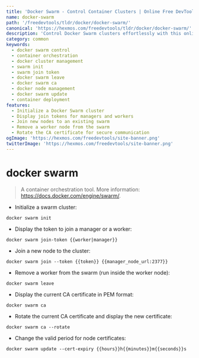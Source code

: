 ```yaml
---
title: 'Docker Swarm - Control Container Clusters | Online Free DevTools by Hexmos'
name: docker-swarm
path: '/freedevtools/tldr/docker/docker-swarm/'
canonical: 'https://hexmos.com/freedevtools/tldr/docker/docker-swarm/'
description: 'Control Docker Swarm clusters effortlessly with this online tool. Manage nodes, tokens, and certificates with ease. Free online tool, no registration required.'
category: common
keywords:
  - docker swarm control
  - container orchestration
  - docker cluster management
  - swarm init
  - swarm join token
  - docker swarm leave
  - docker swarm ca
  - docker node management
  - docker swarm update
  - container deployment
features:
  - Initialize a Docker Swarm cluster
  - Display join tokens for managers and workers
  - Join new nodes to an existing swarm
  - Remove a worker node from the swarm
  - Rotate the CA certificate for secure communication
ogImage: 'https://hexmos.com/freedevtools/site-banner.png'
twitterImage: 'https://hexmos.com/freedevtools/site-banner.png'
---
```


# docker swarm

> A container orchestration tool.
> More information: <https://docs.docker.com/engine/swarm/>.

- Initialize a swarm cluster:

`docker swarm init`

- Display the token to join a manager or a worker:

`docker swarm join-token {{worker|manager}}`

- Join a new node to the cluster:

`docker swarm join --token {{token}} {{manager_node_url:2377}}`

- Remove a worker from the swarm (run inside the worker node):

`docker swarm leave`

- Display the current CA certificate in PEM format:

`docker swarm ca`

- Rotate the current CA certificate and display the new certificate:

`docker swarm ca --rotate`

- Change the valid period for node certificates:

`docker swarm update --cert-expiry {{hours}}h{{minutes}}m{{seconds}}s`
